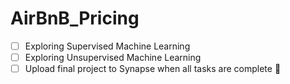 # AirBnB_Pricing
  - [ ] Exploring Supervised Machine Learning 
  - [ ] Exploring Unsupervised Machine Learning
  - [ ] Upload final project to Synapse when all tasks are complete :tada:
